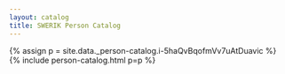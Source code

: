 ```yaml
---
layout: catalog
title: SWERIK Person Catalog
---
```

{% assign p = site.data._person-catalog.i-5haQvBqofmVv7uAtDuavic %}
{% include person-catalog.html p=p %}

